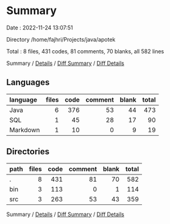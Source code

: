 # Summary

Date : 2022-11-24 13:07:51

Directory /home/fajhri/Projects/java/apotek

Total : 8 files,  431 codes, 81 comments, 70 blanks, all 582 lines

Summary / [Details](details.md) / [Diff Summary](diff.md) / [Diff Details](diff-details.md)

## Languages
| language | files | code | comment | blank | total |
| :--- | ---: | ---: | ---: | ---: | ---: |
| Java | 6 | 376 | 53 | 44 | 473 |
| SQL | 1 | 45 | 28 | 17 | 90 |
| Markdown | 1 | 10 | 0 | 9 | 19 |

## Directories
| path | files | code | comment | blank | total |
| :--- | ---: | ---: | ---: | ---: | ---: |
| . | 8 | 431 | 81 | 70 | 582 |
| bin | 3 | 113 | 0 | 1 | 114 |
| src | 3 | 263 | 53 | 43 | 359 |

Summary / [Details](details.md) / [Diff Summary](diff.md) / [Diff Details](diff-details.md)